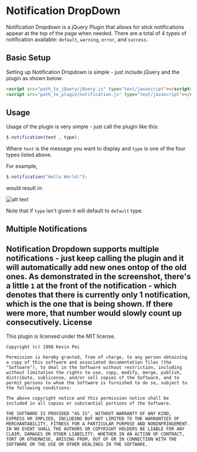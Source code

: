 Notification DropDown
=================

Notification Dropdown is a jQuery Plugin that allows for stick notifications appear at the top of the page when needed. 
There are a total of 4 types of notification available: `default`, `warning`, `error`, and `success`.

Basic Setup
-----------------
Setting up Notification Dropdown is simple - just include jQuery and the plugin as shown below:
 ```html
<script src="path_to_jQuery/jQuery.js" type="text/javascript"></script>
<script src="path_to_plugin/notification.js" type="text/javascript"></script>
 ```

Usage
---------
Usage of the plugin is very simple - just call the plugin like this:
```javascript
$.notification(text , type);
```
Where `text` is the message you want to display and `type` is one of the four types listed above.

For example,
```javascript
$.notification("Hello World!");
```
would result in:
  
![alt text](https://raw.github.com/kpsuperplane/plugin-collection/master/notification/screenshots/default.PNG "Hello World!")
  
Note that if `type` isn't given it will default to `default` type.

Multiple Notifications
-----------------------------
Notification Dropdown supports multiple notifications - just keep calling the plugin and it will automatically add new ones ontop of the old ones. As demonstrated in the screenshot, there's a little `1` at the front of the notification - which denotes that there is currently only 1 notification, which is the one that is being shown.  If there were more, that number would slowly count up consecutively. 
License
-----------
This plugin is licensed under the MIT license.
```
Copyright (c) 1998 Kevin Pei

Permission is hereby granted, free of charge, to any person obtaining a copy of this software and associated documentation files (the "Software"), to deal in the Software without restriction, including without limitation the rights to use, copy, modify, merge, publish, distribute, sublicense, and/or sell copies of the Software, and to permit persons to whom the Software is furnished to do so, subject to the following conditions:

The above copyright notice and this permission notice shall be included in all copies or substantial portions of the Software.

THE SOFTWARE IS PROVIDED "AS IS", WITHOUT WARRANTY OF ANY KIND, EXPRESS OR IMPLIED, INCLUDING BUT NOT LIMITED TO THE WARRANTIES OF MERCHANTABILITY, FITNESS FOR A PARTICULAR PURPOSE AND NONINFRINGEMENT. IN NO EVENT SHALL THE AUTHORS OR COPYRIGHT HOLDERS BE LIABLE FOR ANY CLAIM, DAMAGES OR OTHER LIABILITY, WHETHER IN AN ACTION OF CONTRACT, TORT OR OTHERWISE, ARISING FROM, OUT OF OR IN CONNECTION WITH THE SOFTWARE OR THE USE OR OTHER DEALINGS IN THE SOFTWARE.
```